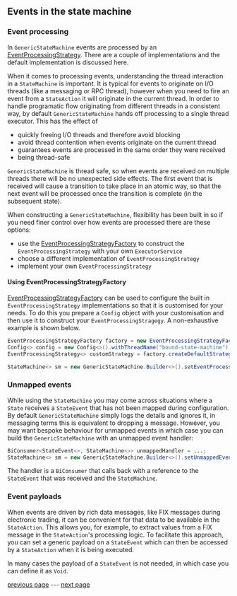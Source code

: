 ## Events in the state machine

### Event processing

In `GenericStateMachine` events are processed by
an [EventProcessingStrategy](../src/main/java/com/webotech/statemachine/strategy/EventProcessingStrategy.java).
There are a couple of implementations and the default implementation is discussed here.

When it comes to processing events, understanding the thread interaction in a `StateMachine` is
important. It is typical for events to originate on I/O threads (like a messaging or RPC thread),
however when you need to fire an event from a `StateAction` it will originate in the current thread.
In order to handle programatic flow originating from different threads in a consistent way, by
default `GenericStateMachine` hands off processing to a single thread executor. This has the effect
of

- quickly freeing I/O threads and therefore avoid blocking
- avoid thread contention when events originate on the current thread
- guarantees events are processed in the same order they were received
- being thread-safe

`GenericStateMachine` is thread safe, so when events are received on multiple threads there will be
no unexpected side effects. The first event that is received will cause a transition to take place
in an atomic way, so that the next event will be processed once the transition is complete (in the
subsequent state).

When constructing a `GenericStateMachine`, flexibility has been built in so if you need finer
control over how events are processed there are these options:

- use
  the [EventProcessingStrategyFactory](../src/main/java/com/webotech/statemachine/strategy/EventProcessingStrategyFactory.java)
  to construct the `EventProcessingStrategy` with your own `ExecutorService`
- choose a different implementation of `EventProcessingStrategy`
- implement your own `EventProcessingStrategy`

#### Using EventProcessingStrategyFactory

[EventProcessingStrategyFactory](../src/main/java/com/webotech/statemachine/strategy/EventProcessingStrategyFactory.java)
can be used to configure the built in `EventProcessingStrategy` implementations so that it is
customised for your needs. To do this you prepare a `Config` object with your customisation and then
use it to construct your `EventProcessingStragegy`. A non-exhaustive example is shown below.

```java
EventProcessingStrategyFactory factory = new EventProcessingStrategyFactory();
Config<> config = new Config<>().withThreadName("bound-state-machine").withMaxQueueSize(5);
EventProcessingStrategy<> customStrategy = factory.createDefaultStrategy(config);

StateMachine<> sm = new GenericStateMachine.Builder<>().setEventProcessingStrategy(customStrategy).build();
```

### Unmapped events

While using the `StateMachine` you may come across situations where a `State` receives a
`StateEvent` that has not been mapped during configuration. By default `GenericStateMachine`
simply logs the details and ignores it, in messaging terms this is equivalent to dropping a message.
However, you may want bespoke behaviour for unmapped events in which case you can build the
`GenericStateMachine` with an unmapped event handler:

```java
BiConsumer<StateEvent<>, StateMachine<>> unmappedHandler = ...;
StateMachine<> sm = new GenericStateMachine.Builder<>().setUnmappedEventHander(unmappedHandler).build();
```

The handler is a `BiConsumer` that calls back with a reference to the `StateEvent` that was received
and the `StateMachine`.

### Event payloads

When events are driven by rich data messages, like FIX messages during electronic trading, it can be
convenient for that data to be available in the `StateAction`. This allows you, for example, to
extract values from a FIX message in the `StateAction`'s processing logic. To facilitate this
approach, you can set a generic payload on a `StateEvent` which can then be accessed by a
`StateAction` when it is being executed.

In many cases the payload of a `StateEvent` is not needed, in which case you can define it as
`Void`.

[previous page](04-configure.md) --- [next page](06-exceptions.md)
